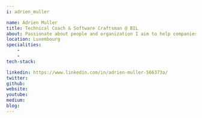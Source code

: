```yaml
---
i: adrien_muller

name: Adrien Muller
title: Technical Coach & Software Craftsman @ BIL
about: Passionate about people and organization I aim to help companies and their teams to carry out demanding projects in the best conditions. I have started my career as a software developer and today as Craft and Agile coach I'm still strongly concerned about secure coding, testing practices and application lifecycle management.
location: Luxembourg
specialities:
    - 
    - 
tech-stack: 

linkedin: https://www.linkedin.com/in/adrien-muller-566373a/
twitter: 
github: 
website: 
youtube: 
medium: 
blog: 
---
```


